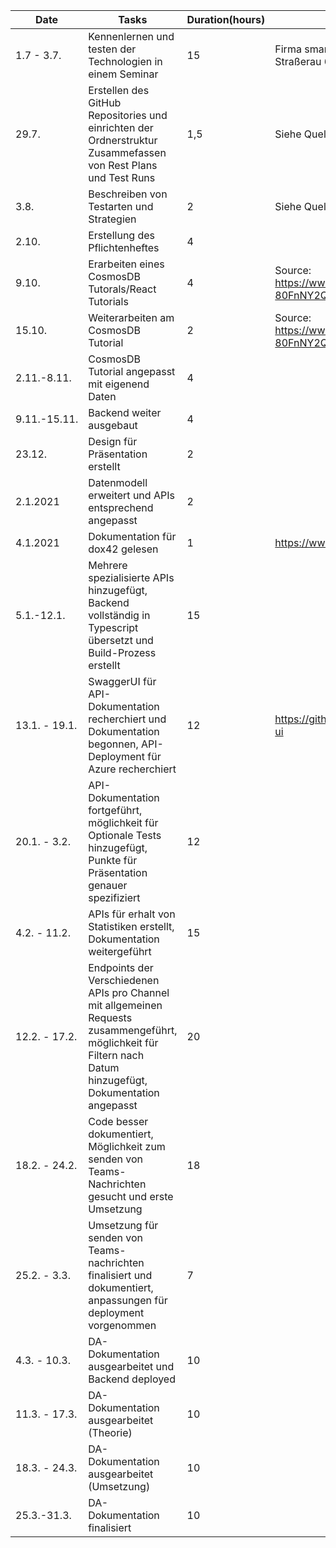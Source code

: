 | Date         | Tasks                                                        | Duration(hours) | Source/Issues                                                |
| ------------ | ------------------------------------------------------------ | --------------- | ------------------------------------------------------------ |
| 1.7 - 3.7.   | Kennenlernen und testen der Technologien in einem Seminar    | 15              | Firma smartpoint,<br />Straßerau 6, 4020 Linz                |
| 29.7.        | Erstellen des GitHub Repositories und einrichten der Ordnerstruktur<br />Zusammefassen von Rest Plans und Test Runs | 1,5             | Siehe Quellen Test_Plans_Cases_Runs.md                       |
| 3.8.         | Beschreiben von Testarten und Strategien                     | 2               | Siehe Quellen Test_Arten_Strategien.md                       |
| 2.10.        | Erstellung des Pflichtenheftes                               | 4               |                                                              |
| 9.10.        | Erarbeiten eines CosmosDB Tutorals/React Tutorials           | 4               | Source: https://www.youtube.com/channel/UC0m-80FnNY2Qb7obvTL_2fA |
| 15.10.       | Weiterarbeiten am CosmosDB Tutorial                          | 2               | Source: https://www.youtube.com/channel/UC0m-80FnNY2Qb7obvTL_2fA |
| 2.11.-8.11.  | CosmosDB Tutorial angepasst mit eigenend Daten               | 4               |                                                              |
| 9.11.-15.11. | Backend weiter ausgebaut                                     | 4               |                                                              |
| 23.12.       | Design für Präsentation erstellt                             | 2               |                                                              |
| 2.1.2021     | Datenmodell erweitert und APIs entsprechend angepasst        | 2               |                                                              |
| 4.1.2021     | Dokumentation für dox42 gelesen                              | 1               | https://www.dox42.com/de/                                    |
| 5.1.-12.1.   | Mehrere spezialisierte APIs hinzugefügt, Backend vollständig in Typescript übersetzt und Build-Prozess erstellt | 15              |                                                              |
| 13.1. - 19.1. | SwaggerUI für API-Dokumentation recherchiert und Dokumentation begonnen, API-Deployment für Azure recherchiert | 12 | https://github.com/swagger-api/swagger-ui |
| 20.1. - 3.2. | API-Dokumentation fortgeführt, möglichkeit für Optionale Tests hinzugefügt, Punkte für Präsentation genauer spezifiziert | 12 | |
| 4.2. - 11.2. | APIs für erhalt von Statistiken erstellt, Dokumentation weitergeführt | 15 | |
| 12.2. - 17.2. | Endpoints der Verschiedenen APIs pro Channel mit allgemeinen Requests zusammengeführt, möglichkeit für Filtern nach Datum hinzugefügt, Dokumentation angepasst  | 20 | |
| 18.2. - 24.2. | Code besser dokumentiert, Möglichkeit zum senden von Teams-Nachrichten gesucht und erste Umsetzung | 18 | |
| 25.2. - 3.3. | Umsetzung für senden von Teams-nachrichten finalisiert und dokumentiert, anpassungen für deployment vorgenommen | 7 | |
| 4.3. - 10.3. | DA-Dokumentation ausgearbeitet und Backend deployed | 10 | |
| 11.3. - 17.3. | DA-Dokumentation ausgearbeitet (Theorie) | 10 | |
| 18.3. - 24.3. | DA-Dokumentation ausgearbeitet (Umsetzung) | 10 | |
| 25.3.-31.3. | DA-Dokumentation finalisiert | 10 | |
